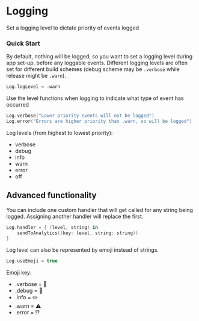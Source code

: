 # Logging

Set a logging level to dictate priority of events logged

### Quick Start

By default, nothing will be logged, so you want to set a logging level during app set-up, before any loggable events. Different logging levels are often set for different build schemes (debug scheme may be `.verbose` while release might be `.warn`).
```swift
Log.logLevel = .warn
```

Use the level functions when logging to indicate what type of event has occurred
```swift
Log.verbose("Lower priority events will not be logged")
Log.error("Errors are higher priority than .warn, so will be logged")
```

Log levels (from highest to lowest priority):
- verbose
- debug
- info
- warn
- error
- off

## Advanced functionality

You can include one custom handler that will get called for any string being logged. Assigning another handler will replace the first.

```swift
Log.handler = { (level, string) in
    sendToAnalytics((key: level, string: string))
}
```

Log level can also be represented by emoji instead of strings.

```swift
Log.useEmoji = true
```

Emoji key:
- .verbose = 📖
- .debug = 🐝
- .info = ✏️
- .warn = ⚠️
- .error = ⁉️
